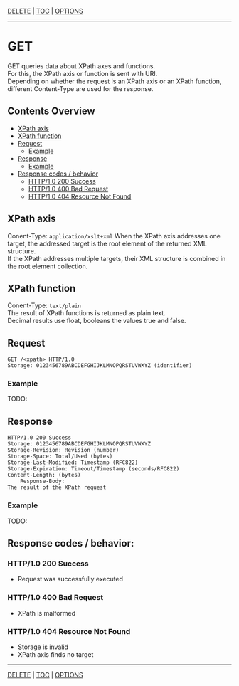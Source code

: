 [DELETE](api-delete.md) | [TOC](README.md) | [OPTIONS](api-options.md)
- - -

# GET

GET queries data about XPath axes and functions.  
For this, the XPath axis or function is sent with URI.  
Depending on whether the request is an XPath axis or an XPath function,
different Content-Type are used for the response.


## Contents Overview

* [XPath axis](#xpath-axis)
* [XPath function](#xpath-function)
* [Request](#request)
  * [Example](#example)
* [Response](#response)
  * [Example](#example-1)
* [Response codes / behavior](#response-codes--behavior)  
  * [HTTP/1.0 200 Success](#http10-202-success)
  * [HTTP/1.0 400 Bad Request](#http10-400-bad-request)
  * [HTTP/1.0 404 Resource Not Found](#http10-404-resource-not-found)


## XPath axis

Conent-Type: `application/xslt+xml`
When the XPath axis addresses one target, the addressed target is the root
element of the returned XML structure.  
If the XPath addresses multiple targets, their XML structure is combined in the
root element collection.

## XPath function

Conent-Type: `text/plain`  
The result of XPath functions is returned as plain text.  
Decimal results use float, booleans the values true and false.


## Request

```
GET /<xpath> HTTP/1.0
Storage: 0123456789ABCDEFGHIJKLMNOPQRSTUVWXYZ (identifier)
```

### Example

TODO:


## Response

```
HTTP/1.0 200 Success
Storage: 0123456789ABCDEFGHIJKLMNOPQRSTUVWXYZ
Storage-Revision: Revision (number)   
Storage-Space: Total/Used (bytes)
Storage-Last-Modified: Timestamp (RFC822)
Storage-Expiration: Timeout/Timestamp (seconds/RFC822)
Content-Length: (bytes)
    Response-Body:
The result of the XPath request
```

### Example
TODO:


## Response codes / behavior:

### HTTP/1.0 200 Success
- Request was successfully executed

### HTTP/1.0 400 Bad Request
- XPath is malformed

### HTTP/1.0 404 Resource Not Found
- Storage is invalid 
- XPath axis finds no target



- - -

[DELETE](api-delete.md) | [TOC](README.md) | [OPTIONS](api-options.md)